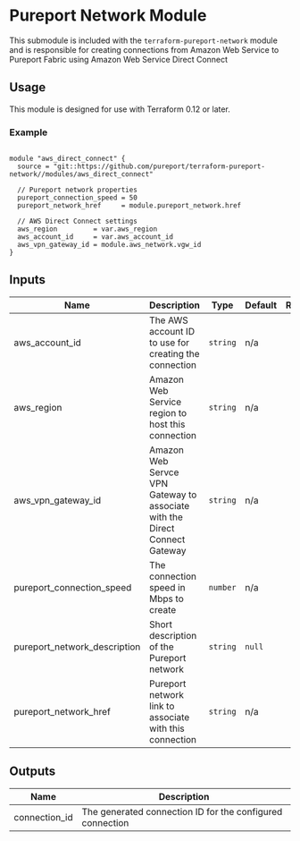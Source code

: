 # Pureport Network Module

This submodule is included with the `terraform-pureport-network` module and is
responsible for creating connections from Amazon Web Service to Pureport Fabric
using Amazon Web Service Direct Connect

## Usage

This module is designed for use with Terraform 0.12 or later.

### Example

```hcl

module "aws_direct_connect" {
  source = "git::https://github.com/pureport/terraform-pureport-network//modules/aws_direct_connect"

  // Pureport network properties
  pureport_connection_speed = 50
  pureport_network_href     = module.pureport_network.href

  // AWS Direct Connect settings
  aws_region         = var.aws_region
  aws_account_id     = var.aws_account_id
  aws_vpn_gateway_id = module.aws_network.vgw_id
}

```

<!-- BEGINNING OF PRE-COMMIT-TERRAFORM DOCS HOOK -->
## Inputs

| Name | Description | Type | Default | Required |
|------|-------------|------|---------|:--------:|
| aws\_account\_id | The AWS account ID to use for creating the connection | `string` | n/a | yes |
| aws\_region | Amazon Web Service region to host this connection | `string` | n/a | yes |
| aws\_vpn\_gateway\_id | Amazon Web Servce VPN Gateway to associate with the Direct Connect Gateway | `string` | n/a | yes |
| pureport\_connection\_speed | The connection speed in Mbps to create | `number` | n/a | yes |
| pureport\_network\_description | Short description of the Pureport network | `string` | `null` | no |
| pureport\_network\_href | Pureport network link to associate with this connection | `string` | n/a | yes |

## Outputs

| Name | Description |
|------|-------------|
| connection\_id | The generated connection ID for the configured connection |

<!-- END OF PRE-COMMIT-TERRAFORM DOCS HOOK -->

